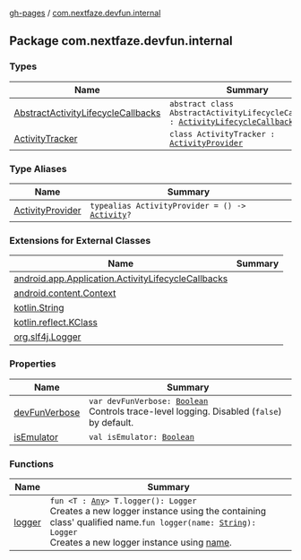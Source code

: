 [gh-pages](../index.md) / [com.nextfaze.devfun.internal](.)

## Package com.nextfaze.devfun.internal

### Types

| Name | Summary |
|---|---|
| [AbstractActivityLifecycleCallbacks](-abstract-activity-lifecycle-callbacks/index.md) | `abstract class AbstractActivityLifecycleCallbacks : `[`ActivityLifecycleCallbacks`](https://developer.android.com/reference/android/app/Application/ActivityLifecycleCallbacks.html) |
| [ActivityTracker](-activity-tracker/index.md) | `class ActivityTracker : `[`ActivityProvider`](-activity-provider.md) |

### Type Aliases

| Name | Summary |
|---|---|
| [ActivityProvider](-activity-provider.md) | `typealias ActivityProvider = () -> `[`Activity`](https://developer.android.com/reference/android/app/Activity.html)`?` |

### Extensions for External Classes

| Name | Summary |
|---|---|
| [android.app.Application.ActivityLifecycleCallbacks](android.app.-application.-activity-lifecycle-callbacks/index.md) |  |
| [android.content.Context](android.content.-context/index.md) |  |
| [kotlin.String](kotlin.-string/index.md) |  |
| [kotlin.reflect.KClass](kotlin.reflect.-k-class/index.md) |  |
| [org.slf4j.Logger](org.slf4j.-logger/index.md) |  |

### Properties

| Name | Summary |
|---|---|
| [devFunVerbose](dev-fun-verbose.md) | `var devFunVerbose: `[`Boolean`](https://kotlinlang.org/api/latest/jvm/stdlib/kotlin/-boolean/index.html)<br>Controls trace-level logging. Disabled (`false`) by default. |
| [isEmulator](is-emulator.md) | `val isEmulator: `[`Boolean`](https://kotlinlang.org/api/latest/jvm/stdlib/kotlin/-boolean/index.html) |

### Functions

| Name | Summary |
|---|---|
| [logger](logger.md) | `fun <T : `[`Any`](https://kotlinlang.org/api/latest/jvm/stdlib/kotlin/-any/index.html)`> T.logger(): Logger`<br>Creates a new logger instance using the containing class' qualified name.`fun logger(name: `[`String`](https://kotlinlang.org/api/latest/jvm/stdlib/kotlin/-string/index.html)`): Logger`<br>Creates a new logger instance using [name](logger.md#com.nextfaze.devfun.internal$logger(kotlin.String)/name). |
